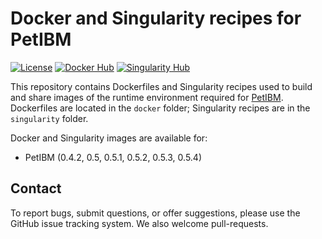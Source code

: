 # Docker and Singularity recipes for PetIBM

[![License](https://img.shields.io/badge/License-BSD%203--Clause-blue.svg)](https://github.com/barbagroup/petibm-recipes/raw/master/LICENSE)
[![Docker Hub](https://img.shields.io/badge/hosted-docker--hub-informational.svg)](https://cloud.docker.com/u/barbagroup/repository/docker/barbagroup/petibm)
[![Singularity Hub](https://www.singularity-hub.org/static/img/hosted-singularity--hub-%23e32929.svg)](https://singularity-hub.org/collections/3692)

This repository contains Dockerfiles and Singularity recipes used to build and share images of the runtime environment required for [PetIBM](https://github.com/barbagroup/PetIBM).
Dockerfiles are located in the `docker` folder; Singularity recipes are in the `singularity` folder.

Docker and Singularity images are available for:

* PetIBM (0.4.2, 0.5, 0.5.1, 0.5.2, 0.5.3, 0.5.4)

## Contact

To report bugs, submit questions, or offer suggestions, please use the GitHub issue tracking system.
We also welcome pull-requests.
